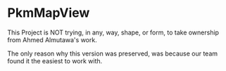 # PkmMapView

This Project is NOT trying, in any, way, shape, or form, to take ownership\
from Ahmed Almutawa's work.

The only reason why this version was preserved, was because our team found it
the easiest to work with.
